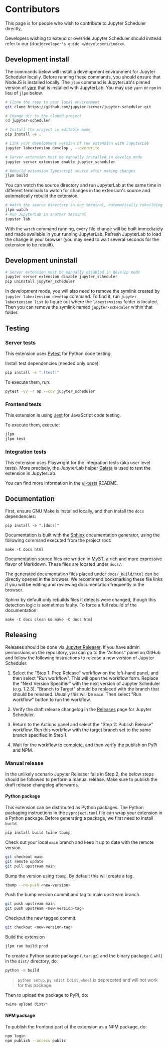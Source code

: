 # Contributors

This page is for people who wish to contribute to Jupyter Scheduler directly,

Developers wishing to extend or override Jupyter Scheduler should instead refer
to our {doc}`developer's guide </developers/index>`.

## Development install

The commands below will install a development environment for
Jupyter Scheduler locally. Before running these commands, you should ensure that NodeJS is
installed locally. The `jlpm` command is JupyterLab's pinned version of
[yarn](https://yarnpkg.com/) that is installed with JupyterLab. You may use
`yarn` or `npm` in lieu of `jlpm` below.

```bash
# Clone the repo to your local environment
git clone https://github.com/jupyter-server/jupyter-scheduler.git

# Change dir to the cloned project
cd jupyter-scheduler

# Install the project in editable mode
pip install -e .

# Link your development version of the extension with JupyterLab
jupyter labextension develop . --overwrite

# Server extension must be manually installed in develop mode
jupyter server extension enable jupyter_scheduler

# Rebuild extension Typescript source after making changes
jlpm build
```

You can watch the source directory and run JupyterLab at the same time in
different terminals to watch for changes in the extension's source and
automatically rebuild the extension.

```bash
# Watch the source directory in one terminal, automatically rebuilding when needed
jlpm watch
# Run JupyterLab in another terminal
jupyter lab
```

With the `watch` command running, every file change will be built immediately
and made available in your running JupyterLab. Refresh JupyterLab to load the
change in your browser (you may need to wait several seconds for the extension
to be rebuilt).

## Development uninstall

```bash
# Server extension must be manually disabled in develop mode
jupyter server extension disable jupyter_scheduler
pip uninstall jupyter_scheduler
```

In development mode, you will also need to remove the symlink created by
`jupyter labextension develop` command. To find it, run
`jupyter labextension list` to figure out where the `labextensions` folder is
located. Then you can remove the symlink named `jupyter-scheduler` within that
folder.

## Testing

### Server tests

This extension uses [Pytest](https://docs.pytest.org/) for Python code testing.

Install test dependencies (needed only once):

```sh
pip install -e ".[test]"
```

To execute them, run:

```sh
pytest -vv -r ap --cov jupyter_scheduler
```

### Frontend tests

This extension is using [Jest](https://jestjs.io/) for JavaScript code testing.

To execute them, execute:

```sh
jlpm
jlpm test
```

### Integration tests

This extension uses Playwright for the integration tests (aka user level tests).
More precisely, the JupyterLab helper
[Galata](https://github.com/jupyterlab/jupyterlab/tree/master/galata) is used to
test the extension in JupyterLab.

You can find more information in the
[ui-tests](https://github.com/jupyter-server/jupyter-scheduler/tree/main/ui-tests)
README.

## Documentation

First, ensure GNU Make is installed locally, and then install the `docs` dependencies:

```
pip install -e ".[docs]"
```

Documentation is built with the [Sphinx](https://www.sphinx-doc.org/en/master/)
documentation generator, using the following command executed from the project root:

```
make -C docs html
```

Documentation source files are written in
[MyST](https://myst-parser.readthedocs.io/en/latest/index.html), a rich and more
expressive flavor of Markdown. These files are located under `docs/`.

The generated documentation files placed under `docs/_build/html` can be
directly opened in the browser.  We recommend bookmarking these file links
if you will be editing and reviewing documentation frequently in the browser.

Sphinx by default only rebuilds files it detects were changed, though this
detection logic is sometimes faulty. To force a full rebuild of the
documentation:

```
make -C docs clean && make -C docs html
```

## Releasing

Releases should be done via [Jupyter Releaser](https://github.com/jupyter-server/jupyter_releaser).
If you have admin permissions on the repository, you can go to the "Actions"
panel on GitHub and follow the following instructions to release a new version of
Jupyter Scheduler.

1. Select the "Step 1: Prep Release" workflow on the left-hand panel, and then
select "Run workflow". This will open the workflow form. Replace the "Next Version
Specifier" with the next version of Jupyter Scheduler (e.g. 1.2.3). "Branch to Target"
should be replaced with the branch that should be released. Usually this will be `main`.
Then select "Run workflow" button to run the workflow.

2. Verify the draft release changelog in the
[Releases](https://github.com/jupyter-server/jupyter-scheduler/releases) page
for Jupyter Scheduler.

3. Return to the Actions panel and select the "Step 2: Publish Release" workflow.
Run this workflow with the target branch set to the same branch specified in
Step 1.

4. Wait for the workflow to complete, and then verify the publish on PyPi and
NPM.

### Manual release

In the unlikely scenario Jupyter Releaser fails in Step 2, the below steps
should be followed to perform a manual release. Make sure to publish the draft
release changelog afterwards.

#### Python package

This extension can be distributed as Python packages. The Python
packaging instructions in the `pyproject.toml` file can wrap your extension in a
Python package. Before generating a package, we first need to install `build`.

```bash
pip install build twine tbump
```

Check out your local `main` branch and keep it up to date with the remote version.

```bash
git checkout main
git remote update
git pull upstream main
```

Bump the version using `tbump`. By default this will create a tag.

```bash
tbump --no-push <new-version>
```

Push the bump version commit and tag to main upstream branch.

```bash
git push upstream main
git push upstream <new-version-tag>
```

Checkout the new tagged commit.

```bash
git checkout <new-version-tag>
```

Build the extension

```bash
jlpm run build:prod
```

To create a Python source package (`.tar.gz`) and the binary package (`.whl`) in the `dist/` directory, do:

```bash
python -m build
```

> `python setup.py sdist bdist_wheel` is deprecated and will not work for this package.

Then to upload the package to PyPI, do:

```bash
twine upload dist/*
```

#### NPM package

To publish the frontend part of the extension as a NPM package, do:

```bash
npm login
npm publish --access public
```
